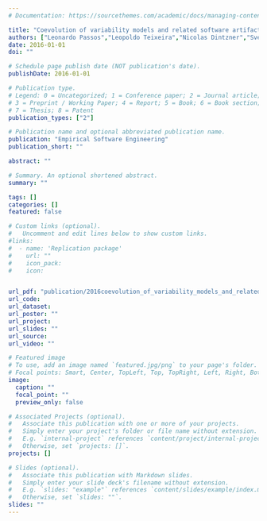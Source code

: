 ```yaml
---
# Documentation: https://sourcethemes.com/academic/docs/managing-content/

title: "Coevolution of variability models and related software artifacts"
authors: ["Leonardo Passos","Leopoldo Teixeira","Nicolas Dintzner","Sven Apel","Andrzej W'sowski","Krzysztof Czarnecki","Paulo Borba","Jianmei Guo"]
date: 2016-01-01
doi: ""

# Schedule page publish date (NOT publication's date).
publishDate: 2016-01-01

# Publication type.
# Legend: 0 = Uncategorized; 1 = Conference paper; 2 = Journal article;
# 3 = Preprint / Working Paper; 4 = Report; 5 = Book; 6 = Book section;
# 7 = Thesis; 8 = Patent
publication_types: ["2"]

# Publication name and optional abbreviated publication name.
publication: "Empirical Software Engineering"
publication_short: ""

abstract: ""

# Summary. An optional shortened abstract.
summary: ""

tags: []
categories: []
featured: false

# Custom links (optional).
#   Uncomment and edit lines below to show custom links.
#links:
#  - name: 'Replication package'
#    url: ""
#    icon_pack: 
#    icon: 


url_pdf: "publication/2016coevolution_of_variability_models_and_related_software_artifacts/2016ESECoevolutionOfVariabilityModelsAndRelatedSoftwareArtifacts.pdf"
url_code:
url_dataset:
url_poster: ""
url_project:
url_slides: ""
url_source:
url_video: ""

# Featured image
# To use, add an image named `featured.jpg/png` to your page's folder. 
# Focal points: Smart, Center, TopLeft, Top, TopRight, Left, Right, BottomLeft, Bottom, BottomRight.
image:
  caption: ""
  focal_point: ""
  preview_only: false

# Associated Projects (optional).
#   Associate this publication with one or more of your projects.
#   Simply enter your project's folder or file name without extension.
#   E.g. `internal-project` references `content/project/internal-project/index.md`.
#   Otherwise, set `projects: []`.
projects: []

# Slides (optional).
#   Associate this publication with Markdown slides.
#   Simply enter your slide deck's filename without extension.
#   E.g. `slides: "example"` references `content/slides/example/index.md`.
#   Otherwise, set `slides: ""`.
slides: ""
---
```

